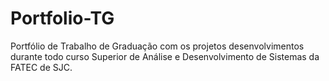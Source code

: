 # Portfolio-TG
Portfólio de Trabalho de Graduação com os projetos desenvolvimentos durante todo curso Superior de Análise e Desenvolvimento de Sistemas da FATEC de SJC.
